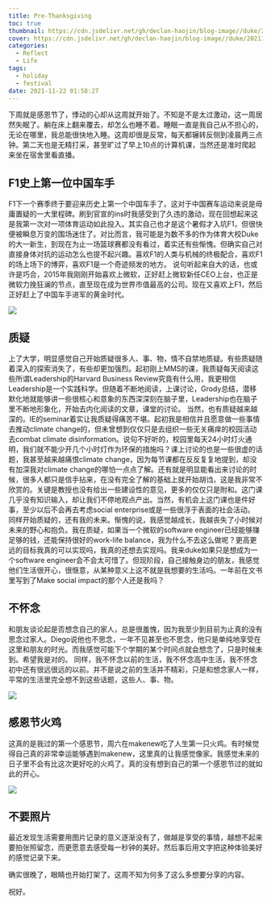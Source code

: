 ```yaml
---
title: Pre-Thanksgiving
toc: true
thumbnail: https://cdn.jsdelivr.net/gh/declan-haojin/blog-image//duke/20211122015812.png
cover: https://cdn.jsdelivr.net/gh/declan-haojin/blog-image//duke/20211122015812.png
categories:
  - Reflect
  - Life
tags:
  - holiday
  - festival
date: 2021-11-22 01:58:27
---
```

下周就是感恩节了，悸动的心却从这周就开始了。不知是不是太过激动，这一周居然失眠了。躺在床上翻来覆去，却怎么也睡不着。睡眠一直是我自己从不担心的，无论在哪里，我总能很快地入睡。这周却很是反常，每天都辗转反侧到凌晨两三点钟。第二天也是无精打采，甚至旷过了早上10点的计算机课，当然还是准时爬起来坐在宿舍里看直播。<!--more-->
## F1史上第一位中国车手
F1下一个赛季终于要迎来历史上第一个中国车手了。这对于中国赛车运动来说是毋庸置疑的一大里程碑。刷到官宣的ins时我感受到了久违的激动，现在回想起来这是我第一次对一项体育运动如此投入。其实自己也才是这个暑假才入坑F1，但很快便被瞬息万变的围场迷住了。对比而言，我可能是为数不多的作为体育大校Duke的大一新生，到现在为止一场篮球赛都没有看过，着实还有些惭愧。但确实自己对直接身体对抗的运动怎么也提不起兴趣。喜欢F1的人类与机械的终极配合，喜欢F1的场上场下的博弈，喜欢F1是一个奇迹频发的地方。
说句听起来自大的话，也或许是巧合，2015年我刚刚开始喜欢上微软，正好赶上微软新任CEO上台，也正是微软力挽狂澜的节点，直至现在成为世界市值最高的公司。现在又喜欢上F1，然后正好赶上了中国车手进军的黄金时代。

![](https://cdn.jsdelivr.net/gh/declan-haojin/blog-image//duke/20211122020055.png)

## 质疑
上了大学，明显感觉自己开始质疑很多人、事、物，情不自禁地质疑。有些质疑随着深入的探索消失了，有些却更加强烈。起初刚上MMS的课，我质疑每天阅读这些所谓Leadership的Harvard Business Review究竟有什么用，我更相信Leadership是一个实践科学。但随着不断地阅读，上课讨论，Grody总结，潜移默化地就能够讲一些很核心和意象的东西深深刻在脑子里，Leadership也在脑子里不断地形象化，开始去内化阅读的文章，课堂的讨论。
当然，也有质疑越来越深的。IE的seminar着实让我质疑得痛苦不堪。起初我是相信并且愿意做一些事情去推动climate change的，但未曾想到仅仅只是去组织一些无关痛痒的校园活动去combat climate disinformation。说句不好听的，校园里每天24小时灯火通明，我们就不能少开几个小时灯作为环保的措施吗？课上讨论的也是一些很虚的话题，我甚至越来越痛恨climate change，因为每节课都在反反复复地提到，却没有加深我对climate change的哪怕一点点了解。还有就是明显能看出来讨论的时候，很多人都只是信手拈来，在没有完全了解的基础上就开始胡诌，这是我非常不欣赏的。关键是教授也没有给出一些建设性的意见，更多的仅仅只是附和。这门课几乎没有知识输入，却让我们不停地观点产出。当然，有机会上这门课也是件好事，至少以后不会再去考虑social enterprise或是一些很浮于表面的社会活动。
同样开始质疑的，还有我的未来。惭愧的说，我感觉越成长，我越丧失了小时候对未来的野心和抱负。我在质疑，如果当一个微软的software engineer已经能够赚足够的钱，还能保持很好的work-life balance，我为什么不去这么做呢？更高更远的目标我真的可以实现吗，我真的还想去实现吗。我来duke如果只是想成为一个software engineer会不会太可惜了。但现阶段，自己接触身边的朋友，我感觉他们生活很开心，很惬意，从某种意义上这不就是我想要的生活吗。一年前在文书里写到了Make social impact的那个人还是我吗？
## 不怀念
和朋友谈论起是否想念自己的家人，总是很羞愧，因为我至少到目前为止真的没有思念过家人。Diego说他也不思念，一年不见甚至也不思念，他只是单纯地享受在这里和朋友的时光。而我感觉可能下个学期的某个时间点就会想念了，只是时候未到。希望我是对的。
同样，我不怀念以前的生活，我不怀念高中生活，我不怀念初中还有很远很远的以前。并不是说之前的生活并不精彩，只是和想念家人一样，平常的生活里完全想不到这些话题，这些人、事、物。

![](https://cdn.jsdelivr.net/gh/declan-haojin/blog-image//duke/20211122020136.png)

## 感恩节火鸡
这真的是我过的第一个感恩节，周六在makenew吃了人生第一只火鸡。有时候觉得自己真的非常幸运能够遇到makenew，这里真的让我感觉像家。我感觉未来的日子里不会有比这次更好吃的火鸡了。真的没有想到自己的第一个感恩节过的就如此的开心。

![](https://cdn.jsdelivr.net/gh/declan-haojin/blog-image//duke/20211122020214.png)

## 不要照片
最近发现生活需要用图片记录的意义逐渐没有了，做越是享受的事情，越想不起来要拍张照留念，而更愿意去感受每一秒钟的美好。然后事后用文字把这种体验美好的感觉记录下来。

确实很晚了，眼睛也开始打架了。这周不知为何多了这么多想要分享的内容。

祝好。
